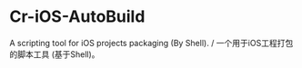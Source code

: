 # Cr-iOS-AutoBuild
A scripting tool for iOS projects packaging (By Shell). / 一个用于iOS工程打包的脚本工具 (基于Shell)。
